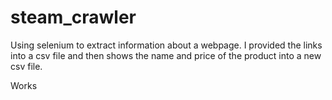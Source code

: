 # steam_crawler

Using selenium to extract information about a webpage. I provided the links into a csv file and then shows the name and price of the product into a new csv file.


Works
